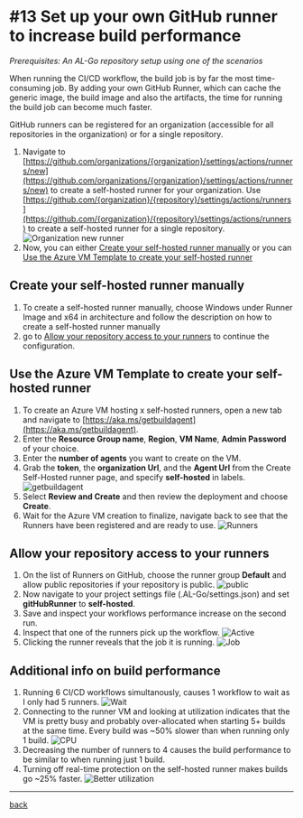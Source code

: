 # #13 Set up your own GitHub runner to increase build performance
*Prerequisites: An AL-Go repository setup using one of the scenarios*

When running the CI/CD workflow, the build job is by far the most time-consuming job. By adding your own GitHub Runner, which can cache the generic image, the build image and also the artifacts, the time for running the build job can become much faster.

GitHub runners can be registered for an organization (accessible for all repositories in the organization) or for a single repository.

1. Navigate to [https://github.com/organizations/{organization}/settings/actions/runners/new](https://github.com/organizations/{organization}/settings/actions/runners/new) to create a self-hosted runner for your organization. Use [https://github.com/{organization}/{repository}/settings/actions/runners](https://github.com/{organization}/{repository}/settings/actions/runners) to create a self-hosted runner for a single repository.
![Organization new runner](https://github.com/microsoft/AL-Go/assets/10775043/f09af5ee-73b5-40e3-bad1-98f0c7b0ddaa)
1. Now, you can either [Create your self-hosted runner manually](#create-your-self-hosted-runner-manually) or you can [Use the Azure VM Template to create your self-hosted runner](use-the-azure-vm-template-to-create-your-self-hosted-runner)

## Create your self-hosted runner manually
1. To create a self-hosted runner manually, choose Windows under Runner Image and x64 in architecture and follow the description on how to create a self-hosted runner manually
1. go to [Allow your repository access to your runners](#allow-your-repository-access-to-your-runners) to continue the configuration.

## Use the Azure VM Template to create your self-hosted runner
1. To create an Azure VM hosting x self-hosted runners, open a new tab and navigate to [https://aka.ms/getbuildagent](https://aka.ms/getbuildagent).
1. Enter the **Resource Group name**, **Region**, **VM Name**, **Admin Password** of your choice.
1. Enter the **number of agents** you want to create on the VM.
1. Grab the **token**, the **organization Url**, and the **Agent Url** from the Create Self-Hosted runner page, and specify **self-hosted** in labels.
![getbuildagent](https://github.com/microsoft/AL-Go/assets/10775043/959e9872-1b54-46ee-b202-ca80724334f0)
1. Select **Review and Create** and then review the deployment and choose **Create**.
1. Wait for the Azure VM creation to finalize, navigate back to see that the Runners have been registered and are ready to use.
![Runners](https://github.com/microsoft/AL-Go/assets/10775043/ba90e239-a8ee-4297-8bed-a30e3fc3db8a)



## Allow your repository access to your runners
1. On the list of Runners on GitHub, choose the runner group **Default** and allow public repositories if your repository is public.
![public](https://github.com/microsoft/AL-Go/assets/10775043/9bdd01ab-ac67-44bf-bfd1-af5c5ec91364)
1. Now navigate to your project settings file (.AL-Go/settings.json) and set **gitHubRunner** to **self-hosted**.
1. Save and inspect your workflows performance increase on the second run.
1. Inspect that one of the runners pick up the workflow.
![Active](https://github.com/microsoft/AL-Go/assets/10775043/dfcd369c-ad54-427e-92d4-153afda30b53)
1. Clicking the runner reveals that the job it is running.
![Job](https://github.com/microsoft/AL-Go/assets/10775043/0ae30c22-9352-4864-a80e-81ed4ecd93e1)

## Additional info on build performance

1. Running 6 CI/CD workflows simultanously, causes 1 workflow to wait as I only had 5 runners.
![Wait](https://github.com/microsoft/AL-Go/assets/10775043/c18e4c23-4337-4747-ba67-177940175414)
1. Connecting to the runner VM and looking at utilization indicates that the VM is pretty busy and probably over-allocated when starting 5+ builds at the same time. Every build was ~50% slower than when running only 1 build.
![CPU](https://github.com/microsoft/AL-Go/assets/10775043/24fc97c0-2a70-4c24-a4e7-0193bf9df4a7)
1. Decreasing the number of runners to 4 causes the build performance to be similar to when running just 1 build.
1. Turning off real-time protection on the self-hosted runner makes builds go ~25% faster.
![Better utilization](https://github.com/microsoft/AL-Go/assets/10775043/41307197-1fa7-4586-a212-43ca73d8fd9f)

---
[back](../README.md)
